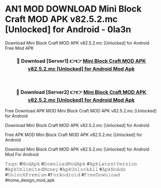 # AN1 MOD DOWNLOAD Mini Block Craft MOD APK v82.5.2.mc [Unlocked] for Android - 0la3n
Download Mini Block Craft MOD APK v82.5.2.mc [Unlocked] for Android Free Mod APK

<div align="center">
<h3>🔴 Download [Server1] 👉👉 <a href="https://apk-comot.site?title=Mini_Block_Craft_MOD_APK_v82.5.2.mc_[Unlocked]_for_Android">Mini Block Craft MOD APK v82.5.2.mc [Unlocked] for Android Mod Apk</a></h3><br>

<h3>🔴 Download [Server2] 👉👉 <a href="https://apk-comot.site?title=Mini_Block_Craft_MOD_APK_v82.5.2.mc_[Unlocked]_for_Android">Mini Block Craft MOD APK v82.5.2.mc [Unlocked] for Android Mod Apk</a></h3>
</div>


Free Download APK MOD Mini Block Craft MOD APK v82.5.2.mc [Unlocked] for Android

Download Mini Block Craft MOD APK v82.5.2.mc [Unlocked] for Android 

Free APK MOD Mini Block Craft MOD APK v82.5.2.mc [Unlocked] for Android 

Download Mini Block Craft MOD APK v82.5.2.mc [Unlocked] for Android Mod For Android

𝚃𝚊𝚐𝚜: #𝙼𝚘𝚍𝙰𝚙𝚔 #𝙳𝚘𝚠𝚗𝚕𝚘𝚊𝚍𝙼𝚘𝚍𝙰𝚙𝚔 #𝙰𝚙𝚔𝙻𝚊𝚝𝚎𝚜𝚝𝚅𝚎𝚛𝚜𝚒𝚘𝚗 #𝙰𝚙𝚔𝚄𝚗𝚕𝚒𝚖𝚒𝚝𝚎𝚍𝙼𝚘𝚗𝚎𝚢 #𝙰𝚙𝚔𝚄𝚗𝚕𝚘𝚌𝚔𝙰𝚕𝚕 #𝙰𝚙𝚔𝙽𝚘𝙰𝚍𝚜 #𝚄𝚗𝚕𝚘𝚌𝚔𝙿𝚛𝚎𝚖𝚒𝚞𝚖 #𝙵𝚘𝚛𝙰𝚗𝚍𝚛𝚘𝚒𝚍 #𝙵𝚛𝚎𝚎𝙳𝚘𝚠𝚗𝚕𝚘𝚊𝚍 #home_design_mod_apk